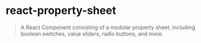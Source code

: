 # react-property-sheet

 > A React Component consisting of a modular property sheet, including boolean switches, value sliders, radio buttons, and more.